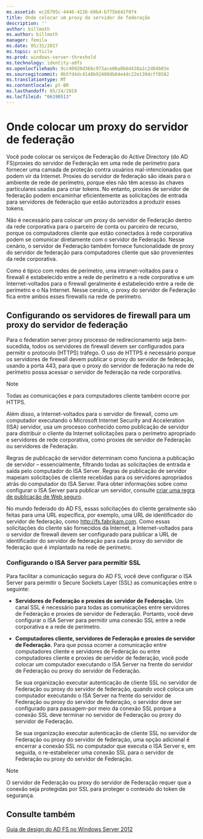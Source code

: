 ```yaml
---
ms.assetid: ec26705c-4446-4226-b9b4-b775b642f0f4
title: Onde colocar um proxy do servidor de federação
description: ''
author: billmath
ms.author: billmath
manager: femila
ms.date: 05/31/2017
ms.topic: article
ms.prod: windows-server-threshold
ms.technology: identity-adfs
ms.openlocfilehash: 9cc40920d366c973ace06a0b6d438a1c2d84b03e
ms.sourcegitcommit: 0b5fd4dc4148b92480db04e4dc22e139dcff8582
ms.translationtype: MT
ms.contentlocale: pt-BR
ms.lasthandoff: 05/24/2019
ms.locfileid: "66190513"
---
```

# <a name="where-to-place-a-federation-server-proxy"></a>Onde colocar um proxy do servidor de federação

Você pode colocar os serviços de Federação do Active Directory \(do AD FS\)proxies do servidor de Federação em uma rede de perímetro para fornecer uma camada de proteção contra usuários mal-intencionados que podem vir da Internet. Proxies do servidor de federação são ideais para o ambiente de rede de perímetro, porque eles não têm acesso às chaves particulares usadas para criar tokens. No entanto, proxies de servidor de federação podem encaminhar eficientemente as solicitações de entrada para servidores de federação que estão autorizados a produzir esses tokens.  
  
Não é necessário para colocar um proxy do servidor de Federação dentro da rede corporativa para o parceiro de conta ou parceiro de recurso, porque os computadores cliente que estão conectados à rede corporativa podem se comunicar diretamente com o servidor de Federação. Nesse cenário, o servidor de Federação também fornece funcionalidade de proxy do servidor de federação para computadores cliente que são provenientes da rede corporativa.  
  
Como é típico com redes de perímetro, uma intranet\-voltados para o firewall é estabelecido entre a rede de perímetro e a rede corporativa e um Internet\-voltados para o firewall geralmente é estabelecido entre a rede de perímetro e o Na Internet. Nesse cenário, o proxy do servidor de Federação fica entre ambos esses firewalls na rede de perímetro.  
  
## <a name="configuring-your-firewall-servers-for-a-federation-server-proxy"></a>Configurando os servidores de firewall para um proxy do servidor de federação  
Para o federation server proxy processo de redirecionamento seja bem-sucedida, todos os servidores de firewall devem ser configurados para permitir o protocolo \(HTTPS\) tráfego. O uso de HTTPS é necessário porque os servidores de firewall devem publicar o proxy do servidor de federação, usando a porta 443, para que o proxy do servidor de federação na rede de perímetro possa acessar o servidor de federação na rede corporativa.  
  
> [!NOTE]  
> Todas as comunicações e para computadores cliente também ocorre por HTTPS.  
  
Além disso, a Internet\-voltados para o servidor de firewall, como um computador executando o Microsoft Internet Security and Acceleration \(ISA\) servidor, usa um processo conhecido como publicação de servidor para distribuir o cliente da Internet solicitações para o perímetro apropriado e servidores de rede corporativa, como proxies de servidor de Federação ou servidores de Federação.  
  
Regras de publicação de servidor determinam como funciona a publicação de servidor – essencialmente, filtrando todas as solicitações de entrada e saída pelo computador do ISA Server. Regras de publicação de servidor mapeiam solicitações de cliente recebidas para os servidores apropriados atrás do computador do ISA Server. Para obter informações sobre como configurar o ISA Server para publicar um servidor, consulte [criar uma regra de publicação de Web seguro](https://go.microsoft.com/fwlink/?LinkId=75182).  
  
No mundo federado do AD FS, essas solicitações do cliente geralmente são feitas para uma URL específica, por exemplo, uma URL de identificador do servidor de federação, como http://fs.fabrikam.com. Como essas solicitações do cliente são fornecidos da Internet, a Internet\-voltados para o servidor de firewall devem ser configurado para publicar a URL de identificador do servidor de federação para cada proxy do servidor de federação que é implantado na rede de perímetro.  
  
### <a name="configuring-isa-server-to-allow-ssl"></a>Configurando o ISA Server para permitir SSL  
Para facilitar a comunicação segura do AD FS, você deve configurar o ISA Server para permitir o Secure Sockets Layer \(SSL\) as comunicações entre o seguinte:  
  
-   **Servidores de Federação e proxies de servidor de Federação.** Um canal SSL é necessário para todas as comunicações entre servidores de Federação e proxies de servidor de Federação. Portanto, você deve configurar o ISA Server para permitir uma conexão SSL entre a rede corporativa e a rede de perímetro.  
  
-   **Computadores cliente, servidores de Federação e proxies de servidor de Federação.** Para que possa ocorrer a comunicação entre computadores cliente e servidores de Federação ou entre computadores cliente e proxies de servidor de federação, você pode colocar um computador executando o ISA Server na frente do servidor de Federação ou proxy do servidor de Federação.  
  
    Se sua organização executar autenticação de cliente SSL no servidor de Federação ou proxy do servidor de federação, quando você coloca um computador executando o ISA Server na frente do servidor de Federação ou proxy do servidor de federação, o servidor deve ser configurado para passagem\-por meio da conexão SSL porque a conexão SSL deve terminar no servidor de Federação ou proxy do servidor de Federação.  
  
    Se sua organização executar autenticação de cliente SSL no servidor de Federação ou proxy do servidor de federação, uma opção adicional é encerrar a conexão SSL no computador que executa o ISA Server e, em seguida, o re\-estabelecer uma conexão SSL para o servidor de Federação ou proxy do servidor de Federação.  
  
> [!NOTE]  
> O servidor de Federação ou proxy do servidor de Federação requer que a conexão seja protegidas por SSL para proteger o conteúdo do token de segurança.  
  
## <a name="see-also"></a>Consulte também
[Guia de design do AD FS no Windows Server 2012](AD-FS-Design-Guide-in-Windows-Server-2012.md)

